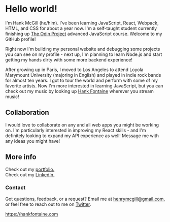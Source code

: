 # Hello world!

I'm Hank McGill (he/him).  I've been learning JavaScript, React, Webpack, HTML, and CSS for about a year now.  I'm a self-taught student currently finishing up [The Odin Project](https://github.com/theodinproject) advanced JavaScript course.  Welcome to my GitHub profile!

Right now I'm building my personal website and debugging some projects you can see on my profile - next up, I'm planning to learn Node.js and start getting my hands dirty with some more backend experience!

After growing up in Paris, I moved to Los Angeles to attend Loyola Marymount University (majoring in English) and played in indie rock bands for almost ten years.  I got to tour the world and perform with some of my favorite artists.  Now I'm more interested in learning JavaScript, but you can check out my music by looking up [Hank Fontaine](https://open.spotify.com/artist/6BMHQ7tEQSZNqlFZPG7AbT) wherever you stream music!

## Collaboration

I would love to collaborate on any and all web apps you might be working on.  I'm particularly interested in improving my React skills - and I'm definitely looking to expand my API experience as well!  Message me with any ideas you might have!

## More info

Check out my [portfolio.](https://hankfontaine.github.io/Portfolio-Project/)
<br>
Check out my [LinkedIn.](https://www.linkedin.com/in/hank-mcgill-999750184/)

### Contact
Got questions, feedback, or a request? Email me at henrymcgill@gmail.com, or feel free to reach out to me on [Twitter](https://twitter.com/hankfontaine).

https://hankfontaine.com
